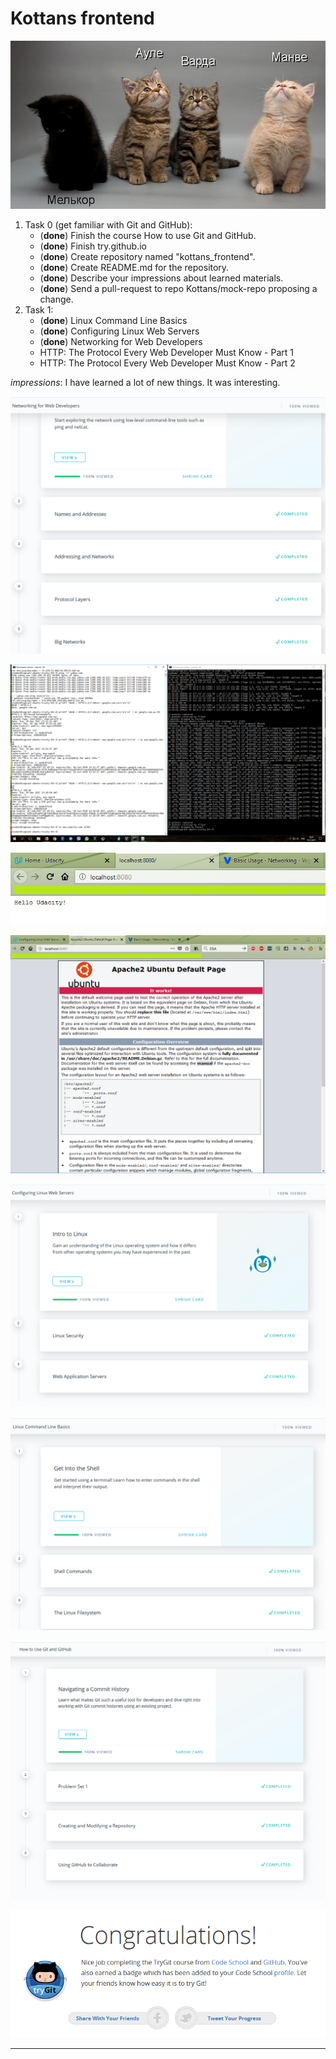 # Kottans frontend

![Valar](https://github.com/ermondel/kottans_frontend/blob/master/images/readme/vala.png "Valar")

1. Task 0 (get familiar with Git and GitHub):
   * (**done**) Finish the course How to use Git and GitHub.
   * (**done**) Finish try.github.io
   * (**done**) Create repository named "kottans_frontend".
   * (**done**) Create README.md for the repository.
   * (**done**) Describe your impressions about learned materials.
   * (**done**) Send a pull-request to repo Kottans/mock-repo proposing a change.
2. Task 1:
   * (**done**) Linux Command Line Basics
   * (**done**) Configuring Linux Web Servers
   * (**done**) Networking for Web Developers
   * HTTP: The Protocol Every Web Developer Must Know - Part 1
   * HTTP: The Protocol Every Web Developer Must Know - Part 2


*impressions*: I have learned a lot of new things. It was interesting.


![Networking for Web Developers](https://github.com/ermondel/kottans_frontend/blob/master/images/resume/res6.png "Networking for Web Developers")

![tcpdump port 12345](https://github.com/ermondel/kottans_frontend/blob/master/images/resume/res5.png "tcpdump port 12345")

![localhost 8080](https://github.com/ermondel/kottans_frontend/blob/master/images/resume/res4-2.png "localhost 8080")

![My server Apache](https://github.com/ermondel/kottans_frontend/blob/master/images/resume/res4-1.png "My server Apache")

![Configuring Linux Web Servers](https://github.com/ermondel/kottans_frontend/blob/master/images/resume/res4.png "Configuring Linux Web Servers")

![Linux Command Line Basics](https://github.com/ermondel/kottans_frontend/blob/master/images/resume/res3.png "Linux Command Line Basics")

![Finish the course How to use Git and GitHub](https://github.com/ermondel/kottans_frontend/blob/master/images/resume/res1.png "Finish the course How to use Git and GitHub")

![Finish try.github.io](https://github.com/ermondel/kottans_frontend/blob/master/images/resume/res2.png "Finish try.github.io")

---
